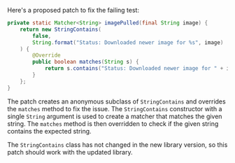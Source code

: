 Here's a proposed patch to fix the failing test:
```java
private static Matcher<String> imagePulled(final String image) {
    return new StringContains(
        false,
        String.format("Status: Downloaded newer image for %s", image)
    ) {
        @Override
        public boolean matches(String s) {
            return s.contains("Status: Downloaded newer image for " + image);
        }
    };
}
```
The patch creates an anonymous subclass of `StringContains` and overrides the `matches` method to fix the issue. The `StringContains` constructor with a single `String` argument is used to create a matcher that matches the given string. The `matches` method is then overridden to check if the given string contains the expected string.

The `StringContains` class has not changed in the new library version, so this patch should work with the updated library.